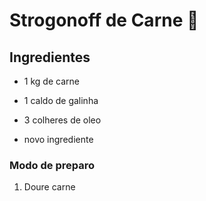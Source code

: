 # Strogonoff de Carne :ox:



## Ingredientes

- 1 kg de carne

- 1 caldo de galinha

- 3 colheres de oleo
- novo ingrediente

### Modo de preparo

1. Doure carne

